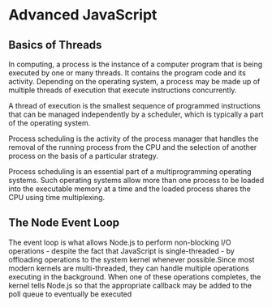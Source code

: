 # Advanced JavaScript

## Basics of Threads

In computing, a process is the instance of a computer program that is being executed by one or many threads. It contains the program code and its activity. Depending on the operating system, a process may be made up of multiple threads of execution that execute instructions concurrently.

A thread of execution is the smallest sequence of programmed instructions that can be managed independently by a scheduler, which is typically a part of the operating system.

Process scheduling is the activity of the process manager that handles the removal of the running process from the CPU and the selection of another process on the basis of a particular strategy.

Process scheduling is an essential part of a multiprogramming operating systems. Such operating systems allow more than one process to be loaded into the executable memory at a time and the loaded process shares the CPU using time multiplexing.

## The Node Event Loop

The event loop is what allows Node.js to perform non-blocking I/O operations - despite the fact that JavaScript is single-threaded - by offloading operations to the system kernel whenever possible.Since most modern kernels are multi-threaded, they can handle multiple operations executing in the background. When one of these operations completes, the kernel tells Node.js so that the appropriate callback may be added to the poll queue to eventually be executed
